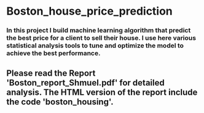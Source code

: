 # Boston_house_price_prediction
### In this project I build machine learning algorithm that predict the best price for a client to sell their house. I use here various statistical analysis tools to tune and optimize the model to achieve the best performance.

## Please read the Report 'Boston_report_Shmuel.pdf' for detailed analysis. The HTML version of the report include the code 'boston_housing'. 

